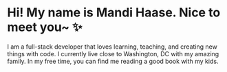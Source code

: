# Hi! My name is Mandi Haase. Nice to meet you~ ✨

I am a full-stack developer that loves learning, teaching, and creating new things with code. I currently live close to Washington, DC with my amazing family. In my free time, you can find me reading a good book with my kids. 

